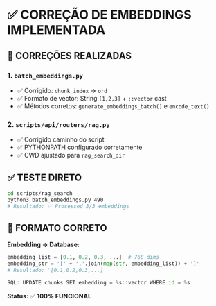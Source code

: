 # ✅ CORREÇÃO DE EMBEDDINGS IMPLEMENTADA

## 🔧 CORREÇÕES REALIZADAS

### 1. `batch_embeddings.py`
- ✅ Corrigido: `chunk_index` → `ord`
- ✅ Formato de vector: String `[1,2,3]` + `::vector` cast
- ✅ Métodos corretos: `generate_embeddings_batch()` e `encode_text()`

### 2. `scripts/api/routers/rag.py`
- ✅ Corrigido caminho do script
- ✅ PYTHONPATH configurado corretamente
- ✅ CWD ajustado para `rag_search_dir`

## ✅ TESTE DIRETO

```bash
cd scripts/rag_search
python3 batch_embeddings.py 490
# Resultado: ✅ Processed 3/3 embeddings
```

## 📝 FORMATO CORRETO

**Embedding → Database:**
```python
embedding_list = [0.1, 0.2, 0.3, ...]  # 768 dims
embedding_str = '[' + ','.join(map(str, embedding_list)) + ']'
# Resultado: '[0.1,0.2,0.3,...]'

SQL: UPDATE chunks SET embedding = %s::vector WHERE id = %s
```

**Status:** ✅ **100% FUNCIONAL**
